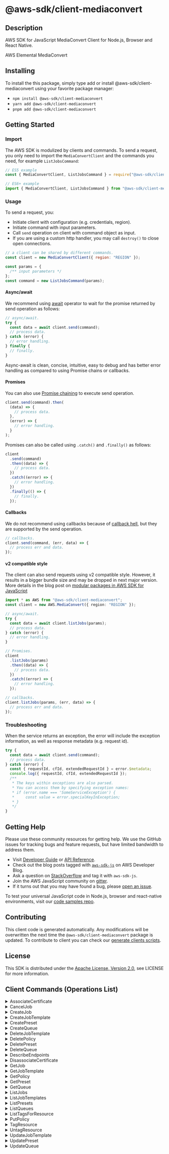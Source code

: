 <!-- generated file, do not edit directly -->

# @aws-sdk/client-mediaconvert

## Description

AWS SDK for JavaScript MediaConvert Client for Node.js, Browser and React Native.

AWS Elemental MediaConvert

## Installing

To install the this package, simply type add or install @aws-sdk/client-mediaconvert
using your favorite package manager:

- `npm install @aws-sdk/client-mediaconvert`
- `yarn add @aws-sdk/client-mediaconvert`
- `pnpm add @aws-sdk/client-mediaconvert`

## Getting Started

### Import

The AWS SDK is modulized by clients and commands.
To send a request, you only need to import the `MediaConvertClient` and
the commands you need, for example `ListJobsCommand`:

```js
// ES5 example
const { MediaConvertClient, ListJobsCommand } = require("@aws-sdk/client-mediaconvert");
```

```ts
// ES6+ example
import { MediaConvertClient, ListJobsCommand } from "@aws-sdk/client-mediaconvert";
```

### Usage

To send a request, you:

- Initiate client with configuration (e.g. credentials, region).
- Initiate command with input parameters.
- Call `send` operation on client with command object as input.
- If you are using a custom http handler, you may call `destroy()` to close open connections.

```js
// a client can be shared by different commands.
const client = new MediaConvertClient({ region: "REGION" });

const params = {
  /** input parameters */
};
const command = new ListJobsCommand(params);
```

#### Async/await

We recommend using [await](https://developer.mozilla.org/en-US/docs/Web/JavaScript/Reference/Operators/await)
operator to wait for the promise returned by send operation as follows:

```js
// async/await.
try {
  const data = await client.send(command);
  // process data.
} catch (error) {
  // error handling.
} finally {
  // finally.
}
```

Async-await is clean, concise, intuitive, easy to debug and has better error handling
as compared to using Promise chains or callbacks.

#### Promises

You can also use [Promise chaining](https://developer.mozilla.org/en-US/docs/Web/JavaScript/Guide/Using_promises#chaining)
to execute send operation.

```js
client.send(command).then(
  (data) => {
    // process data.
  },
  (error) => {
    // error handling.
  }
);
```

Promises can also be called using `.catch()` and `.finally()` as follows:

```js
client
  .send(command)
  .then((data) => {
    // process data.
  })
  .catch((error) => {
    // error handling.
  })
  .finally(() => {
    // finally.
  });
```

#### Callbacks

We do not recommend using callbacks because of [callback hell](http://callbackhell.com/),
but they are supported by the send operation.

```js
// callbacks.
client.send(command, (err, data) => {
  // process err and data.
});
```

#### v2 compatible style

The client can also send requests using v2 compatible style.
However, it results in a bigger bundle size and may be dropped in next major version. More details in the blog post
on [modular packages in AWS SDK for JavaScript](https://aws.amazon.com/blogs/developer/modular-packages-in-aws-sdk-for-javascript/)

```ts
import * as AWS from "@aws-sdk/client-mediaconvert";
const client = new AWS.MediaConvert({ region: "REGION" });

// async/await.
try {
  const data = await client.listJobs(params);
  // process data.
} catch (error) {
  // error handling.
}

// Promises.
client
  .listJobs(params)
  .then((data) => {
    // process data.
  })
  .catch((error) => {
    // error handling.
  });

// callbacks.
client.listJobs(params, (err, data) => {
  // process err and data.
});
```

### Troubleshooting

When the service returns an exception, the error will include the exception information,
as well as response metadata (e.g. request id).

```js
try {
  const data = await client.send(command);
  // process data.
} catch (error) {
  const { requestId, cfId, extendedRequestId } = error.$metadata;
  console.log({ requestId, cfId, extendedRequestId });
  /**
   * The keys within exceptions are also parsed.
   * You can access them by specifying exception names:
   * if (error.name === 'SomeServiceException') {
   *     const value = error.specialKeyInException;
   * }
   */
}
```

## Getting Help

Please use these community resources for getting help.
We use the GitHub issues for tracking bugs and feature requests, but have limited bandwidth to address them.

- Visit [Developer Guide](https://docs.aws.amazon.com/sdk-for-javascript/v3/developer-guide/welcome.html)
  or [API Reference](https://docs.aws.amazon.com/AWSJavaScriptSDK/v3/latest/index.html).
- Check out the blog posts tagged with [`aws-sdk-js`](https://aws.amazon.com/blogs/developer/tag/aws-sdk-js/)
  on AWS Developer Blog.
- Ask a question on [StackOverflow](https://stackoverflow.com/questions/tagged/aws-sdk-js) and tag it with `aws-sdk-js`.
- Join the AWS JavaScript community on [gitter](https://gitter.im/aws/aws-sdk-js-v3).
- If it turns out that you may have found a bug, please [open an issue](https://github.com/aws/aws-sdk-js-v3/issues/new/choose).

To test your universal JavaScript code in Node.js, browser and react-native environments,
visit our [code samples repo](https://github.com/aws-samples/aws-sdk-js-tests).

## Contributing

This client code is generated automatically. Any modifications will be overwritten the next time the `@aws-sdk/client-mediaconvert` package is updated.
To contribute to client you can check our [generate clients scripts](https://github.com/aws/aws-sdk-js-v3/tree/main/scripts/generate-clients).

## License

This SDK is distributed under the
[Apache License, Version 2.0](http://www.apache.org/licenses/LICENSE-2.0),
see LICENSE for more information.

## Client Commands (Operations List)

<details>
<summary>
AssociateCertificate
</summary>

[Command API Reference](https://docs.aws.amazon.com/AWSJavaScriptSDK/v3/latest/clients/client-mediaconvert/classes/associatecertificatecommand.html) / [Input](https://docs.aws.amazon.com/AWSJavaScriptSDK/v3/latest/clients/client-mediaconvert/interfaces/associatecertificatecommandinput.html) / [Output](https://docs.aws.amazon.com/AWSJavaScriptSDK/v3/latest/clients/client-mediaconvert/interfaces/associatecertificatecommandoutput.html)

</details>
<details>
<summary>
CancelJob
</summary>

[Command API Reference](https://docs.aws.amazon.com/AWSJavaScriptSDK/v3/latest/clients/client-mediaconvert/classes/canceljobcommand.html) / [Input](https://docs.aws.amazon.com/AWSJavaScriptSDK/v3/latest/clients/client-mediaconvert/interfaces/canceljobcommandinput.html) / [Output](https://docs.aws.amazon.com/AWSJavaScriptSDK/v3/latest/clients/client-mediaconvert/interfaces/canceljobcommandoutput.html)

</details>
<details>
<summary>
CreateJob
</summary>

[Command API Reference](https://docs.aws.amazon.com/AWSJavaScriptSDK/v3/latest/clients/client-mediaconvert/classes/createjobcommand.html) / [Input](https://docs.aws.amazon.com/AWSJavaScriptSDK/v3/latest/clients/client-mediaconvert/interfaces/createjobcommandinput.html) / [Output](https://docs.aws.amazon.com/AWSJavaScriptSDK/v3/latest/clients/client-mediaconvert/interfaces/createjobcommandoutput.html)

</details>
<details>
<summary>
CreateJobTemplate
</summary>

[Command API Reference](https://docs.aws.amazon.com/AWSJavaScriptSDK/v3/latest/clients/client-mediaconvert/classes/createjobtemplatecommand.html) / [Input](https://docs.aws.amazon.com/AWSJavaScriptSDK/v3/latest/clients/client-mediaconvert/interfaces/createjobtemplatecommandinput.html) / [Output](https://docs.aws.amazon.com/AWSJavaScriptSDK/v3/latest/clients/client-mediaconvert/interfaces/createjobtemplatecommandoutput.html)

</details>
<details>
<summary>
CreatePreset
</summary>

[Command API Reference](https://docs.aws.amazon.com/AWSJavaScriptSDK/v3/latest/clients/client-mediaconvert/classes/createpresetcommand.html) / [Input](https://docs.aws.amazon.com/AWSJavaScriptSDK/v3/latest/clients/client-mediaconvert/interfaces/createpresetcommandinput.html) / [Output](https://docs.aws.amazon.com/AWSJavaScriptSDK/v3/latest/clients/client-mediaconvert/interfaces/createpresetcommandoutput.html)

</details>
<details>
<summary>
CreateQueue
</summary>

[Command API Reference](https://docs.aws.amazon.com/AWSJavaScriptSDK/v3/latest/clients/client-mediaconvert/classes/createqueuecommand.html) / [Input](https://docs.aws.amazon.com/AWSJavaScriptSDK/v3/latest/clients/client-mediaconvert/interfaces/createqueuecommandinput.html) / [Output](https://docs.aws.amazon.com/AWSJavaScriptSDK/v3/latest/clients/client-mediaconvert/interfaces/createqueuecommandoutput.html)

</details>
<details>
<summary>
DeleteJobTemplate
</summary>

[Command API Reference](https://docs.aws.amazon.com/AWSJavaScriptSDK/v3/latest/clients/client-mediaconvert/classes/deletejobtemplatecommand.html) / [Input](https://docs.aws.amazon.com/AWSJavaScriptSDK/v3/latest/clients/client-mediaconvert/interfaces/deletejobtemplatecommandinput.html) / [Output](https://docs.aws.amazon.com/AWSJavaScriptSDK/v3/latest/clients/client-mediaconvert/interfaces/deletejobtemplatecommandoutput.html)

</details>
<details>
<summary>
DeletePolicy
</summary>

[Command API Reference](https://docs.aws.amazon.com/AWSJavaScriptSDK/v3/latest/clients/client-mediaconvert/classes/deletepolicycommand.html) / [Input](https://docs.aws.amazon.com/AWSJavaScriptSDK/v3/latest/clients/client-mediaconvert/interfaces/deletepolicycommandinput.html) / [Output](https://docs.aws.amazon.com/AWSJavaScriptSDK/v3/latest/clients/client-mediaconvert/interfaces/deletepolicycommandoutput.html)

</details>
<details>
<summary>
DeletePreset
</summary>

[Command API Reference](https://docs.aws.amazon.com/AWSJavaScriptSDK/v3/latest/clients/client-mediaconvert/classes/deletepresetcommand.html) / [Input](https://docs.aws.amazon.com/AWSJavaScriptSDK/v3/latest/clients/client-mediaconvert/interfaces/deletepresetcommandinput.html) / [Output](https://docs.aws.amazon.com/AWSJavaScriptSDK/v3/latest/clients/client-mediaconvert/interfaces/deletepresetcommandoutput.html)

</details>
<details>
<summary>
DeleteQueue
</summary>

[Command API Reference](https://docs.aws.amazon.com/AWSJavaScriptSDK/v3/latest/clients/client-mediaconvert/classes/deletequeuecommand.html) / [Input](https://docs.aws.amazon.com/AWSJavaScriptSDK/v3/latest/clients/client-mediaconvert/interfaces/deletequeuecommandinput.html) / [Output](https://docs.aws.amazon.com/AWSJavaScriptSDK/v3/latest/clients/client-mediaconvert/interfaces/deletequeuecommandoutput.html)

</details>
<details>
<summary>
DescribeEndpoints
</summary>

[Command API Reference](https://docs.aws.amazon.com/AWSJavaScriptSDK/v3/latest/clients/client-mediaconvert/classes/describeendpointscommand.html) / [Input](https://docs.aws.amazon.com/AWSJavaScriptSDK/v3/latest/clients/client-mediaconvert/interfaces/describeendpointscommandinput.html) / [Output](https://docs.aws.amazon.com/AWSJavaScriptSDK/v3/latest/clients/client-mediaconvert/interfaces/describeendpointscommandoutput.html)

</details>
<details>
<summary>
DisassociateCertificate
</summary>

[Command API Reference](https://docs.aws.amazon.com/AWSJavaScriptSDK/v3/latest/clients/client-mediaconvert/classes/disassociatecertificatecommand.html) / [Input](https://docs.aws.amazon.com/AWSJavaScriptSDK/v3/latest/clients/client-mediaconvert/interfaces/disassociatecertificatecommandinput.html) / [Output](https://docs.aws.amazon.com/AWSJavaScriptSDK/v3/latest/clients/client-mediaconvert/interfaces/disassociatecertificatecommandoutput.html)

</details>
<details>
<summary>
GetJob
</summary>

[Command API Reference](https://docs.aws.amazon.com/AWSJavaScriptSDK/v3/latest/clients/client-mediaconvert/classes/getjobcommand.html) / [Input](https://docs.aws.amazon.com/AWSJavaScriptSDK/v3/latest/clients/client-mediaconvert/interfaces/getjobcommandinput.html) / [Output](https://docs.aws.amazon.com/AWSJavaScriptSDK/v3/latest/clients/client-mediaconvert/interfaces/getjobcommandoutput.html)

</details>
<details>
<summary>
GetJobTemplate
</summary>

[Command API Reference](https://docs.aws.amazon.com/AWSJavaScriptSDK/v3/latest/clients/client-mediaconvert/classes/getjobtemplatecommand.html) / [Input](https://docs.aws.amazon.com/AWSJavaScriptSDK/v3/latest/clients/client-mediaconvert/interfaces/getjobtemplatecommandinput.html) / [Output](https://docs.aws.amazon.com/AWSJavaScriptSDK/v3/latest/clients/client-mediaconvert/interfaces/getjobtemplatecommandoutput.html)

</details>
<details>
<summary>
GetPolicy
</summary>

[Command API Reference](https://docs.aws.amazon.com/AWSJavaScriptSDK/v3/latest/clients/client-mediaconvert/classes/getpolicycommand.html) / [Input](https://docs.aws.amazon.com/AWSJavaScriptSDK/v3/latest/clients/client-mediaconvert/interfaces/getpolicycommandinput.html) / [Output](https://docs.aws.amazon.com/AWSJavaScriptSDK/v3/latest/clients/client-mediaconvert/interfaces/getpolicycommandoutput.html)

</details>
<details>
<summary>
GetPreset
</summary>

[Command API Reference](https://docs.aws.amazon.com/AWSJavaScriptSDK/v3/latest/clients/client-mediaconvert/classes/getpresetcommand.html) / [Input](https://docs.aws.amazon.com/AWSJavaScriptSDK/v3/latest/clients/client-mediaconvert/interfaces/getpresetcommandinput.html) / [Output](https://docs.aws.amazon.com/AWSJavaScriptSDK/v3/latest/clients/client-mediaconvert/interfaces/getpresetcommandoutput.html)

</details>
<details>
<summary>
GetQueue
</summary>

[Command API Reference](https://docs.aws.amazon.com/AWSJavaScriptSDK/v3/latest/clients/client-mediaconvert/classes/getqueuecommand.html) / [Input](https://docs.aws.amazon.com/AWSJavaScriptSDK/v3/latest/clients/client-mediaconvert/interfaces/getqueuecommandinput.html) / [Output](https://docs.aws.amazon.com/AWSJavaScriptSDK/v3/latest/clients/client-mediaconvert/interfaces/getqueuecommandoutput.html)

</details>
<details>
<summary>
ListJobs
</summary>

[Command API Reference](https://docs.aws.amazon.com/AWSJavaScriptSDK/v3/latest/clients/client-mediaconvert/classes/listjobscommand.html) / [Input](https://docs.aws.amazon.com/AWSJavaScriptSDK/v3/latest/clients/client-mediaconvert/interfaces/listjobscommandinput.html) / [Output](https://docs.aws.amazon.com/AWSJavaScriptSDK/v3/latest/clients/client-mediaconvert/interfaces/listjobscommandoutput.html)

</details>
<details>
<summary>
ListJobTemplates
</summary>

[Command API Reference](https://docs.aws.amazon.com/AWSJavaScriptSDK/v3/latest/clients/client-mediaconvert/classes/listjobtemplatescommand.html) / [Input](https://docs.aws.amazon.com/AWSJavaScriptSDK/v3/latest/clients/client-mediaconvert/interfaces/listjobtemplatescommandinput.html) / [Output](https://docs.aws.amazon.com/AWSJavaScriptSDK/v3/latest/clients/client-mediaconvert/interfaces/listjobtemplatescommandoutput.html)

</details>
<details>
<summary>
ListPresets
</summary>

[Command API Reference](https://docs.aws.amazon.com/AWSJavaScriptSDK/v3/latest/clients/client-mediaconvert/classes/listpresetscommand.html) / [Input](https://docs.aws.amazon.com/AWSJavaScriptSDK/v3/latest/clients/client-mediaconvert/interfaces/listpresetscommandinput.html) / [Output](https://docs.aws.amazon.com/AWSJavaScriptSDK/v3/latest/clients/client-mediaconvert/interfaces/listpresetscommandoutput.html)

</details>
<details>
<summary>
ListQueues
</summary>

[Command API Reference](https://docs.aws.amazon.com/AWSJavaScriptSDK/v3/latest/clients/client-mediaconvert/classes/listqueuescommand.html) / [Input](https://docs.aws.amazon.com/AWSJavaScriptSDK/v3/latest/clients/client-mediaconvert/interfaces/listqueuescommandinput.html) / [Output](https://docs.aws.amazon.com/AWSJavaScriptSDK/v3/latest/clients/client-mediaconvert/interfaces/listqueuescommandoutput.html)

</details>
<details>
<summary>
ListTagsForResource
</summary>

[Command API Reference](https://docs.aws.amazon.com/AWSJavaScriptSDK/v3/latest/clients/client-mediaconvert/classes/listtagsforresourcecommand.html) / [Input](https://docs.aws.amazon.com/AWSJavaScriptSDK/v3/latest/clients/client-mediaconvert/interfaces/listtagsforresourcecommandinput.html) / [Output](https://docs.aws.amazon.com/AWSJavaScriptSDK/v3/latest/clients/client-mediaconvert/interfaces/listtagsforresourcecommandoutput.html)

</details>
<details>
<summary>
PutPolicy
</summary>

[Command API Reference](https://docs.aws.amazon.com/AWSJavaScriptSDK/v3/latest/clients/client-mediaconvert/classes/putpolicycommand.html) / [Input](https://docs.aws.amazon.com/AWSJavaScriptSDK/v3/latest/clients/client-mediaconvert/interfaces/putpolicycommandinput.html) / [Output](https://docs.aws.amazon.com/AWSJavaScriptSDK/v3/latest/clients/client-mediaconvert/interfaces/putpolicycommandoutput.html)

</details>
<details>
<summary>
TagResource
</summary>

[Command API Reference](https://docs.aws.amazon.com/AWSJavaScriptSDK/v3/latest/clients/client-mediaconvert/classes/tagresourcecommand.html) / [Input](https://docs.aws.amazon.com/AWSJavaScriptSDK/v3/latest/clients/client-mediaconvert/interfaces/tagresourcecommandinput.html) / [Output](https://docs.aws.amazon.com/AWSJavaScriptSDK/v3/latest/clients/client-mediaconvert/interfaces/tagresourcecommandoutput.html)

</details>
<details>
<summary>
UntagResource
</summary>

[Command API Reference](https://docs.aws.amazon.com/AWSJavaScriptSDK/v3/latest/clients/client-mediaconvert/classes/untagresourcecommand.html) / [Input](https://docs.aws.amazon.com/AWSJavaScriptSDK/v3/latest/clients/client-mediaconvert/interfaces/untagresourcecommandinput.html) / [Output](https://docs.aws.amazon.com/AWSJavaScriptSDK/v3/latest/clients/client-mediaconvert/interfaces/untagresourcecommandoutput.html)

</details>
<details>
<summary>
UpdateJobTemplate
</summary>

[Command API Reference](https://docs.aws.amazon.com/AWSJavaScriptSDK/v3/latest/clients/client-mediaconvert/classes/updatejobtemplatecommand.html) / [Input](https://docs.aws.amazon.com/AWSJavaScriptSDK/v3/latest/clients/client-mediaconvert/interfaces/updatejobtemplatecommandinput.html) / [Output](https://docs.aws.amazon.com/AWSJavaScriptSDK/v3/latest/clients/client-mediaconvert/interfaces/updatejobtemplatecommandoutput.html)

</details>
<details>
<summary>
UpdatePreset
</summary>

[Command API Reference](https://docs.aws.amazon.com/AWSJavaScriptSDK/v3/latest/clients/client-mediaconvert/classes/updatepresetcommand.html) / [Input](https://docs.aws.amazon.com/AWSJavaScriptSDK/v3/latest/clients/client-mediaconvert/interfaces/updatepresetcommandinput.html) / [Output](https://docs.aws.amazon.com/AWSJavaScriptSDK/v3/latest/clients/client-mediaconvert/interfaces/updatepresetcommandoutput.html)

</details>
<details>
<summary>
UpdateQueue
</summary>

[Command API Reference](https://docs.aws.amazon.com/AWSJavaScriptSDK/v3/latest/clients/client-mediaconvert/classes/updatequeuecommand.html) / [Input](https://docs.aws.amazon.com/AWSJavaScriptSDK/v3/latest/clients/client-mediaconvert/interfaces/updatequeuecommandinput.html) / [Output](https://docs.aws.amazon.com/AWSJavaScriptSDK/v3/latest/clients/client-mediaconvert/interfaces/updatequeuecommandoutput.html)

</details>
